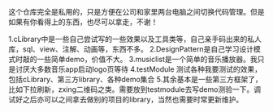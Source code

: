 这个仓库完全是私用的，只是方便在公司和家里两台电脑之间切换代码管理。但是如果有你看得上的东西，也尽可以拿走，不谢！

1.cLibrary中是一些自己尝试写的一些效果以及工具类等，自己亲手码出来的私人库，sql、view、注解、动画等，东西不多。
2.DesignPattern是自己学习设计模式时敲的一些简单demo，价值不大。
3.musiclist是一个简单的音乐播放器。我只是讨厌大多数音乐app启动logo页等待
4.testModule 测试各种我要测试的效果，包括cLibrary、第三方library、各种demo集合
5.其余基本是一些第三方框架了，比如下拉刷新，zxing二维码之类。需要放到testmodule去写demo测验一下。调试好之后亦可以之间拿去做别的项目的library，当然也需要时常更新维护。
